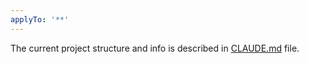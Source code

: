 ```yaml
---
applyTo: '**'
---
```

The current project structure and info is described in [CLAUDE.md](../../CLAUDE.md) file.